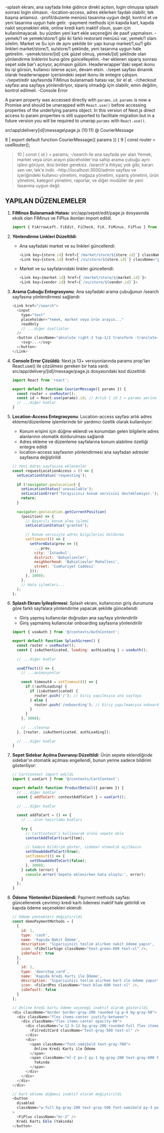 -splash ekranı, ana sayfada linke gidince direkt açılsın, login olmuşsa splash sonrası login olmasın.
-location-access, adres eklerken faydalı olabilir, tek başına anlamsız.
-profil/duzenle menüsü tasarıma uygun değil, kontrol et ve yeni tasarıma uygun hale getir.
-payment methods için kapıda kart, kapıda nakit seçenekleri ekle, online kredi kartı inaktif olsun, şuan için kullanılmayacak. bu yüzden yeni kart ekle seçeneğini de pasif yapmalısın.
-yemek/1 ve yemek/store/1 gibi iki farklı restorant menüsü var, yemek/1 olanı silelim. Market ve Su için de aynı şekilde bir yapı kurup market/1,su/1 gibi linkleri market/store/1, su/store/1 şeklinde, yeni tasarıma uygun hale getirelim.
-yemek/store/[id] çok güzel olmuş, yemek/[id] şeklinde olan yönlendirme linklerini buna göre güncelleyelim.
-her eklenen sipariş sonrası sepet side bar'ı açılıyor, açılmasın gülüm. Headerwrapper'daki sepet ikonu bu işi görsün, kullanıcı isterse açsın, devam etsin.
-/sepet sayfası dinamik olarak headerwrapper içerisindeki sepet ikonu ile entegre çalışsın.
-/sepet/edir sayfasında FiMinus bulanamadı hatası var, bir el at.
-/checkout sayfası ana sayfaya yönlendiriyor, sipariş olmadığı için olabilir, emin değilim, kontrol edilmeli.
-Console Error


A param property was accessed directly with `params.id`. `params` is now a Promise and should be unwrapped with `React.use()` before accessing properties of the underlying params object. In this version of Next.js direct access to param properties is still supported to facilitate migration but in a future version you will be required to unwrap `params` with `React.use()`.

src\app\delivery\[id]\message\page.js (10:11) @ CourierMessage


   8 | export default function CourierMessage({ params }) {
   9 |   const router = useRouter();
> 10 |   const { id } = params;
-/search ile ana sayfada yer alan Yemek, market veya ürün arayın placeholder'ına sahip arama çubuğu aynı işlevi görüyor, ikisi birden gereksiz. /search'a ihtiyaç yok gibi, kararı sen ver, tek'e indir.
-http://localhost:3000/admin sayfası ve içeriğindeki kullanıcı yönetimi, mağaza yönetimi, sipariş yönetimi, ürün yönetimi, kategori yönetimi, raporlar, ve diğer modüller de yeni tasarıma uygun değil.

## YAPILAN DÜZENLEMELER

1. **FiMinus Bulanamadı Hatası**: src/app/sepet/edit/page.js dosyasında eksik olan FiMinus ve FiPlus ikonları import edildi.
   ```js
   import { FiArrowLeft, FiEdit, FiCheck, FiX, FiMinus, FiPlus } from 'react-icons/fi';
   ```

2. **Yönlendirme Linkleri Düzeltildi**: 
   - Ana sayfadaki market ve su linkleri güncellendi:
     ```js
     <Link key={store.id} href={`/market/store/${store.id}`} className="group">
     <Link key={store.id} href={`/su/store/${store.id}`} className="group">
     ```
   - Market ve su sayfalarındaki linkler güncellendi:
     ```js
     <Link key={market.id} href={`/market/store/${market.id}`}>
     <Link key={vendor.id} href={`/su/store/${vendor.id}`}>
     ```

3. **Arama Çubuğu Entegrasyonu**: Ana sayfadaki arama çubuğunun /search sayfasına yönlendirmesi sağlandı:
   ```js
   <Link href="/search">
     <input
       type="text"
       placeholder="Yemek, market veya ürün arayın..."
       readOnly
       // ...diğer özellikler
     />
     <button className="absolute right-3 top-1/2 transform -translate-y-1/2 text-gray-600 hover:text-orange-500 transition-colors duration-200">
       <svg>...</svg>
     </button>
   </Link>
   ```

4. **Console Error Çözüldü**: Next.js 13+ versiyonlarında params prop'ları React.use() ile çözülmesi gereken bir hata vardı. src/app/delivery/[id]/message/page.js dosyasındaki kod düzeltildi:
   ```js
   import React from 'react';
   
   export default function CourierMessage({ params }) {
     const router = useRouter();
     const id = React.use(params).id; // Artık { id } = params yerine React.use(params).id kullanıyoruz
     // ...diğer kodlar
   }
   ```

5. **Location-Access Entegrasyonu**: Location-access sayfası artık adres ekleme/düzenleme işlemlerinde bir yardımcı özellik olarak kullanılıyor:
   - Konum erişimi için düğme eklendi ve konumdan gelen bilgilerle adres alanlarının otomatik doldurulması sağlandı
   - Adres ekleme ve düzenleme sayfalarına konum alabilme özelliği entegre edildi
   - location-access sayfasının yönlendirmesi ana sayfadan adresler sayfasına değiştirildi

   ```js
   // Yeni Adres sayfasına eklenenler
   const requestLocationAccess = () => {
     setLocationStatus('requesting');
     
     if (!navigator.geolocation) {
       setLocationStatus('unavailable');
       setLocationError('Tarayıcınız konum servisini desteklemiyor.');
       return;
     }
     
     navigator.geolocation.getCurrentPosition(
       (position) => {
         // Başarılı konum alma işlemi
         setLocationStatus('granted');
         
         // Konum verisiyle adres bilgilerini doldurma
         setTimeout(() => {
           setFormData(prev => ({
             ...prev,
             city: 'İstanbul',
             district: 'Bahçelievler',
             neighborhood: 'Bahçelievler Mahallesi',
             street: 'Cumhuriyet Caddesi'
           }));
         }, 1000);
       },
       // Hata işlemleri...
     );
   };
   ```

6. **Splash Ekranı İyileştirmesi**: Splash ekranı, kullanıcının giriş durumuna göre farklı sayfalara yönlendirme yapacak şekilde güncellendi:
   - Giriş yapmış kullanıcılar doğrudan ana sayfaya yönlendirilir
   - Giriş yapmamış kullanıcılar onboarding sayfasına yönlendirilir

   ```js
   import { useAuth } from '@/contexts/AuthContext';

   export default function SplashScreen() {
     const router = useRouter();
     const { isAuthenticated, loading: authLoading } = useAuth();
     
     // ...diğer kodlar
     
     useEffect(() => {
       // ...animasyonlar
       
       const timeout4 = setTimeout(() => {
         if (!authLoading) {
           if (isAuthenticated) {
             router.push('/'); // Giriş yapılmışsa ana sayfaya
           } else {
             router.push('/onboarding'); // Giriş yapılmamışsa onboarding'e
           }
         }
       }, 3000);
       
       // ...cleanup
     }, [router, isAuthenticated, authLoading]);
     
     // ...diğer kodlar
   }
   ```

7. **Sepet Sidebar Açılma Davranışı Düzeltildi**: Ürün sepete eklendiğinde sidebar'ın otomatik açılması engellendi, bunun yerine sadece bildirim gösteriliyor:
   ```js
   // CartContext import edildi
   import { useCart } from '@/contexts/CartContext';
   
   export default function ProductDetail({ params }) {
     // ...diğer kodlar
     const { addToCart: contextAddToCart } = useCart();
     
     // ...diğer kodlar
     
     const addToCart = () => {
       // ...ürün hazırlama kodları
       
       try {
         // CartContext'i kullanarak ürünü sepete ekle
         contextAddToCart(cartItem);
         
         // Sadece bildirim göster, sidebar otomatik açılmasın
         setShowAddedToCart(true);
         setTimeout(() => {
           setShowAddedToCart(false);
         }, 3000);
       } catch (error) {
         console.error('Sepete eklenirken hata oluştu:', error);
       }
     };
   }
   ```

8. **Ödeme Yöntemleri Düzenlendi**: Payment methods sayfası güncellenerek çevrimiçi kredi kartı ödemesi inaktif hale getirildi ve kapıda ödeme seçenekleri eklendi:
   ```js
   // Ödeme yöntemleri değiştirildi
   const demoPaymentMethods = [
     {
       id: 1,
       type: 'cash',
       name: 'Kapıda Nakit Ödeme',
       description: 'Siparişinizi teslim alırken nakit ödeme yapın',
       icon: <FiDollarSign className="text-green-600 text-xl" />,
       isDefault: true
     },
     {
       id: 2,
       type: 'doorstep_card',
       name: 'Kapıda Kredi Kartı ile Ödeme',
       description: 'Siparişinizi teslim alırken kart ile ödeme yapın',
       icon: <FiCardPos className="text-blue-600 text-xl" />,
       isDefault: false
     }
   ];
   
   // Online kredi kartı ödeme seçeneği inaktif olarak gösterildi
   <div className="border border-gray-200 rounded-lg p-4 bg-gray-50">
     <div className="flex items-center justify-between">
       <div className="flex items-center opacity-60">
         <div className="w-12 h-12 bg-gray-200 rounded-full flex items-center justify-center mr-4">
           <FiCreditCard className="text-gray-500 text-xl" />
         </div>
         <div>
           <span className="font-semibold text-gray-700">
             Online Kredi Kartı ile Ödeme
           </span>
           <span className="ml-2 px-2 py-1 bg-gray-200 text-gray-600 text-xs rounded">
             Yakında
           </span>
         </div>
       </div>
     </div>
   </div>
   
   // Kart ekleme düğmesi inaktif olarak değiştirildi
   <button 
     disabled
     className="w-full bg-gray-200 text-gray-500 font-semibold py-3 px-4 rounded-lg shadow-sm cursor-not-allowed"
   >
     <FiPlus className="mr-2" />
     Kredi Kartı Ekle (Yakında)
   </button>
   ```